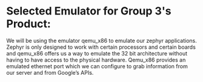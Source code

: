 # Selected Emulator for Group 3's Product:
We will be using the emulator qemu_x86 to emulate our zephyr applications. Zephyr is only designed to work with certain processors and certain boards and qemu_x86 offers us a way to emulate the 32 bit architecture without having to have access to the physical hardware. Qemu_x86 provides an emulated ethernet port which we can configure to grab information from our server and from Google’s APIs.
